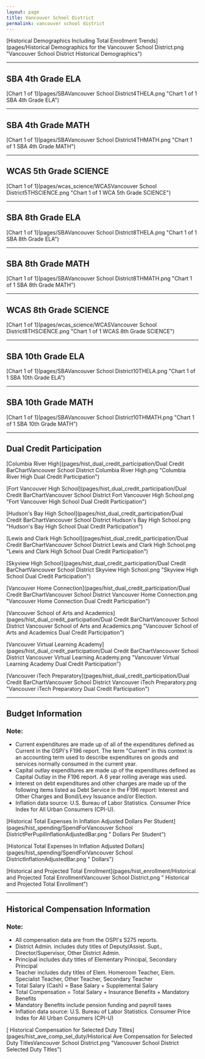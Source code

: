 ```yaml
---
layout: page
title: Vancouver School District
permalink: vancouver school district
---
```



[Historical Demographics Including Total Enrollment Trends](pages/Historical Demographics for the Vancouver School District.png "Vancouver School District Historical Demographics")

___

## SBA 4th Grade ELA

[Chart 1 of 1](pages/SBAVancouver School District4THELA.png "Chart 1 of 1 SBA 4th Grade ELA")


___

## SBA 4th Grade MATH

[Chart 1 of 1](pages/SBAVancouver School District4THMATH.png "Chart 1 of 1 SBA 4th Grade MATH")


___

## WCAS 5th Grade SCIENCE

[Chart 1 of 1](pages/wcas_science/WCASVancouver School District5THSCIENCE.png "Chart 1 of 1 WCA 5th Grade SCIENCE")


___

## SBA 8th Grade ELA

[Chart 1 of 1](pages/SBAVancouver School District8THELA.png "Chart 1 of 1 SBA 8th Grade ELA")


___

## SBA 8th Grade MATH

[Chart 1 of 1](pages/SBAVancouver School District8THMATH.png "Chart 1 of 1 SBA 8th Grade MATH")


___

## WCAS 8th Grade SCIENCE

[Chart 1 of 1](pages/wcas_science/WCASVancouver School District8THSCIENCE.png "Chart 1 of 1 WCAS 8th Grade SCIENCE")


___

## SBA 10th Grade ELA

[Chart 1 of 1](pages/SBAVancouver School District10THELA.png "Chart 1 of 1 SBA 10th Grade ELA")


___

## SBA 10th Grade MATH

[Chart 1 of 1](pages/SBAVancouver School District10THMATH.png "Chart 1 of 1 SBA 10th Grade MATH")


___

## Dual Credit Participation

[Columbia River High](pages/hist_dual_credit_participation/Dual Credit BarChartVancouver School District Columbia River High.png "Columbia River High Dual Credit Participation")

[Fort Vancouver High School](pages/hist_dual_credit_participation/Dual Credit BarChartVancouver School District Fort Vancouver High School.png "Fort Vancouver High School Dual Credit Participation")

[Hudson's Bay High School](pages/hist_dual_credit_participation/Dual Credit BarChartVancouver School District Hudson's Bay High School.png "Hudson's Bay High School Dual Credit Participation")

[Lewis and Clark High School](pages/hist_dual_credit_participation/Dual Credit BarChartVancouver School District Lewis and Clark High School.png "Lewis and Clark High School Dual Credit Participation")

[Skyview High School](pages/hist_dual_credit_participation/Dual Credit BarChartVancouver School District Skyview High School.png "Skyview High School Dual Credit Participation")

[Vancouver Home Connection](pages/hist_dual_credit_participation/Dual Credit BarChartVancouver School District Vancouver Home Connection.png "Vancouver Home Connection Dual Credit Participation")

[Vancouver School of Arts and Academics](pages/hist_dual_credit_participation/Dual Credit BarChartVancouver School District Vancouver School of Arts and Academics.png "Vancouver School of Arts and Academics Dual Credit Participation")

[Vancouver Virtual Learning Academy](pages/hist_dual_credit_participation/Dual Credit BarChartVancouver School District Vancouver Virtual Learning Academy.png "Vancouver Virtual Learning Academy Dual Credit Participation")

[Vancouver iTech Preparatory](pages/hist_dual_credit_participation/Dual Credit BarChartVancouver School District Vancouver iTech Preparatory.png "Vancouver iTech Preparatory Dual Credit Participation")


___

## Budget Information
### Note:
- Current expenditures are made up of all of the expenditures defined as Current in the OSPI's F196 report. The term "Current" in this context is an accounting term used to describe expenditures on goods and services normally consumed in the current year.
- Capital outlay expenditures are made up of the expenditures defined as Capital Outlay in the F196 report. A 6 year rolling average was used.
- Interest on debt expenditures and other charges are made up of the following items listed as Debt Service in the F196 report: Interest and Other Charges and Bond/Levy Issuance and/or Election.
- Inflation data source: U.S. Bureau of Labor Statistics. Consumer Price Index for All Urban Consumers (CPI-U).

[Historical Total Expenses In Inflation Adjusted Dollars Per Student](pages/hist_spending/SpendForVancouver School DistrictPerPupilInflationAdjustedBar.png " Dollars Per Student")

[Historical Total Expenses In Inflation Adjusted Dollars](pages/hist_spending/SpendForVancouver School DistrictInflationAdjustedBar.png " Dollars")

[Historical and Projected Total Enrollment](pages/hist_enrollment/Historical and Projected Total EnrollmentVancouver School District.png " Historical and Projected Total Enrollment")


___

## Historical Compensation Information
### Note:
- All compensation data are from the OSPI's S275 reports.
- District Admin. includes duty titles of Deputy/Assist. Supt., Director/Supervisor, Other District Admin.
- Principal includes duty titles of Elementary Principal, Secondary Principal
- Teacher includes duty titles of Elem. Homeroom Teacher, Elem. Specialist Teacher, Other Teacher, Secondary Teacher
- Total Salary (Cash) = Base Salary + Supplemental Salary
- Total Compensation = Total Salary + Insurance Benefits + Mandatory Benefits
- Mandatory Benefits include pension funding and payroll taxes
- Inflation data source: U.S. Bureau of Labor Statistics. Consumer Price Index for All Urban Consumers (CPI-U)

[ Historical Compensation for Selected Duty Titles](pages/hist_ave_comp_sel_duty/Historical Ave Compensation for Selected Duty TitlesVancouver School District.png "Vancouver School District Selected Duty Titles")

